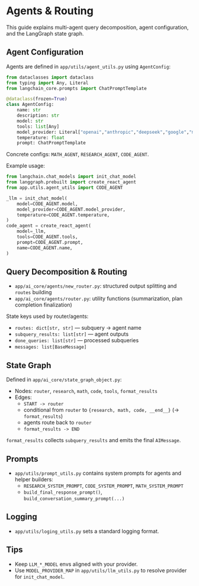 # Agents & Routing

This guide explains multi-agent query decomposition, agent configuration, and the LangGraph state graph.

## Agent Configuration
Agents are defined in `app/utils/agent_utils.py` using `AgentConfig`:

```python
from dataclasses import dataclass
from typing import Any, Literal
from langchain_core.prompts import ChatPromptTemplate

@dataclass(frozen=True)
class AgentConfig:
    name: str
    description: str
    model: str
    tools: list[Any]
    model_provider: Literal["openai","anthropic","deepseek","google","mistral","groq","ollama","huggingface"]
    temperature: float
    prompt: ChatPromptTemplate
```

Concrete configs: `MATH_AGENT`, `RESEARCH_AGENT`, `CODE_AGENT`.

Example usage:
```python
from langchain.chat_models import init_chat_model
from langgraph.prebuilt import create_react_agent
from app.utils.agent_utils import CODE_AGENT

_llm = init_chat_model(
    model=CODE_AGENT.model,
    model_provider=CODE_AGENT.model_provider,
    temperature=CODE_AGENT.temperature,
)
code_agent = create_react_agent(
    model=_llm,
    tools=CODE_AGENT.tools,
    prompt=CODE_AGENT.prompt,
    name=CODE_AGENT.name,
)
```

## Query Decomposition & Routing
- `app/ai_core/agents/new_router.py`: structured output splitting and `routes` building
- `app/ai_core/agents/router.py`: utility functions (summarization, plan completion finalization)

State keys used by router/agents:
- `routes: dict[str, str]` — subquery → agent name
- `subquery_results: list[str]` — agent outputs
- `done_queries: list[str]` — processed subqueries
- `messages: list[BaseMessage]`

## State Graph
Defined in `app/ai_core/state_graph_object.py`:
- Nodes: `router`, `research`, `math`, `code`, `tools`, `format_results`
- Edges:
  - `START -> router`
  - conditional from `router` to `{research, math, code, __end__}` (→ `format_results`)
  - agents route back to `router`
  - `format_results -> END`

`format_results` collects `subquery_results` and emits the final `AIMessage`.

## Prompts
- `app/utils/prompt_utils.py` contains system prompts for agents and helper builders:
  - `RESEARCH_SYSTEM_PROMPT`, `CODE_SYSTEM_PROMPT`, `MATH_SYSTEM_PROMPT`
  - `build_final_response_prompt()`, `build_conversation_summary_prompt(...)`

## Logging
- `app/utils/loging_utils.py` sets a standard logging format.

## Tips
- Keep `LLM_*_MODEL` envs aligned with your provider.
- Use `MODEL_PROVIDER_MAP` in `app/utils/llm_utils.py` to resolve provider for `init_chat_model`.
